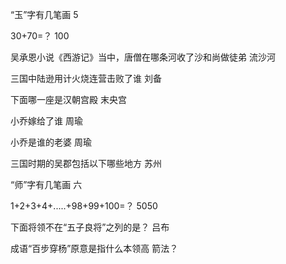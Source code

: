“玉”字有几笔画    5

30+70=？       100

吴承恩小说《西游记》当中，唐僧在哪条河收了沙和尚做徒弟      流沙河

三国中陆逊用计火烧连营击败了谁     刘备

下面哪一座是汉朝宫殿      末央宫

小乔嫁给了谁        周瑜

小乔是谁的老婆    周瑜

三国时期的吴郡包括以下哪些地方     苏州

“师”字有几笔画    六

1+2+3+4+.....+98+99+100=？    5050

下面将领不在“五子良将”之列的是？     吕布

成语“百步穿杨”原意是指什么本领高       箭法？
